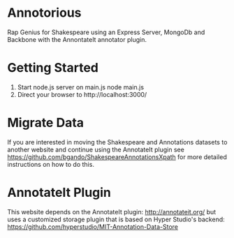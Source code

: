 Annotorious
===========

Rap Genius for Shakespeare using an Express Server, MongoDb and Backbone with the AnnontateIt annotator plugin.

Getting Started
===========

1. Start node.js server on main.js
    node main.js
2. Direct your browser to http://localhost:3000/


Migrate Data
===========
If you are interested in moving the Shakespeare and Annotations datasets to another website and continue using the AnnotateIt plugin see https://github.com/bgando/ShakespeareAnnotationsXpath for more detailed instructions on how to do this. 

AnnotateIt Plugin
===========
This website depends on the AnnotateIt plugin: http://annotateit.org/
but uses a customized storage plugin that is based on Hyper Studio's backend: https://github.com/hyperstudio/MIT-Annotation-Data-Store

